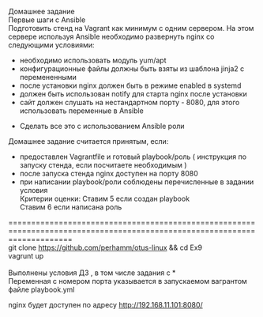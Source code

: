 Домашнее задание<br/>
Первые шаги с Ansible<br/>
Подготовить стенд на Vagrant как минимум с одним сервером. На этом сервере используя Ansible необходимо развернуть nginx со следующими условиями:<br/>
- необходимо использовать модуль yum/apt<br/>
- конфигурационные файлы должны быть взяты из шаблона jinja2 с перемененными<br/>
- после установки nginx должен быть в режиме enabled в systemd<br/>
- должен быть использован notify для старта nginx после установки<br/>
- сайт должен слушать на нестандартном порту - 8080, для этого использовать переменные в Ansible<br/>
* Сделать все это с использованием Ansible роли<br/>

Домашнее задание считается принятым, если:<br/>
- предоставлен Vagrantfile и готовый playbook/роль ( инструкция по запуску стенда, если посчитаете необходимым )<br/>
- после запуска стенда nginx доступен на порту 8080<br/>
- при написании playbook/роли соблюдены перечисленные в задании условия<br/>
Критерии оценки: Ставим 5 если создан playbook<br/>
Ставим 6 если написана роль <br/>

==========================================================================================================================<br/>
git clone https://github.com/perhamm/otus-linux  && cd Ex9 <br/>
vagrunt up<br/>
<br/>
Выполнены условия ДЗ , в том числе задания с *<br/>
Переменная с номером порта указывается в запускаемом вагрантом файле playbook.yml<br/>

nginx будет доступен по адресу http://192.168.11.101:8080/  <br/>

